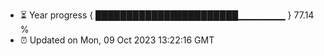 - ⏳ Year progress { ███████████████████████▁▁▁▁▁▁▁ } 77.14 %
- ⏰ Updated on Mon, 09 Oct 2023 13:22:16 GMT

